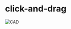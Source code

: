 # click-and-drag

![CAD](https://user-images.githubusercontent.com/91690267/219922707-836a5ac3-5ad2-47f0-8c16-8c3d6151a7ac.jpg)
